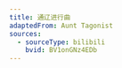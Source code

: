 ```yaml
---
title: 通辽进行曲
adaptedFrom: Aunt Tagonist
sources:
  - sourceType: bilibili
    bvid: BV1onGNz4EDb
---
```

